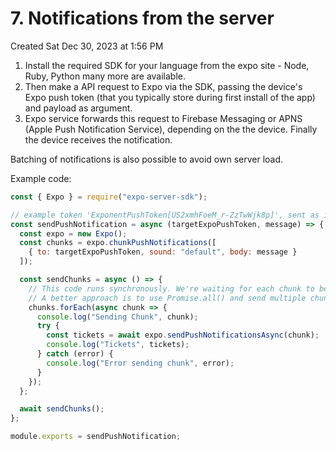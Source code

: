 # 7. Notifications from the server
Created Sat Dec 30, 2023 at 1:56 PM

1. Install the required SDK for your language from the expo site - Node, Ruby, Python many more are available. 
2. Then make a API request to Expo via the SDK, passing the device's Expo push token (that you typically store during first install of the app) and payload as argument. 
3. Expo service forwards this request to Firebase Messaging or APNS (Apple Push Notification Service), depending on the the device. Finally the device receives the notification. 

Batching of notifications is also possible to avoid own server load.

Example code:
```js
const { Expo } = require("expo-server-sdk");

// example token 'ExponentPushToken[US2xmhFoeM_r-ZzTwWjk8p]', sent as is
const sendPushNotification = async (targetExpoPushToken, message) => {
  const expo = new Expo();
  const chunks = expo.chunkPushNotifications([
    { to: targetExpoPushToken, sound: "default", body: message }
  ]);

  const sendChunks = async () => {
    // This code runs synchronously. We're waiting for each chunk to be send.
    // A better approach is to use Promise.all() and send multiple chunks in parallel.
    chunks.forEach(async chunk => {
      console.log("Sending Chunk", chunk);
      try {
        const tickets = await expo.sendPushNotificationsAsync(chunk);
        console.log("Tickets", tickets);
      } catch (error) {
        console.log("Error sending chunk", error);
      }
    });
  };

  await sendChunks();
};

module.exports = sendPushNotification;

```